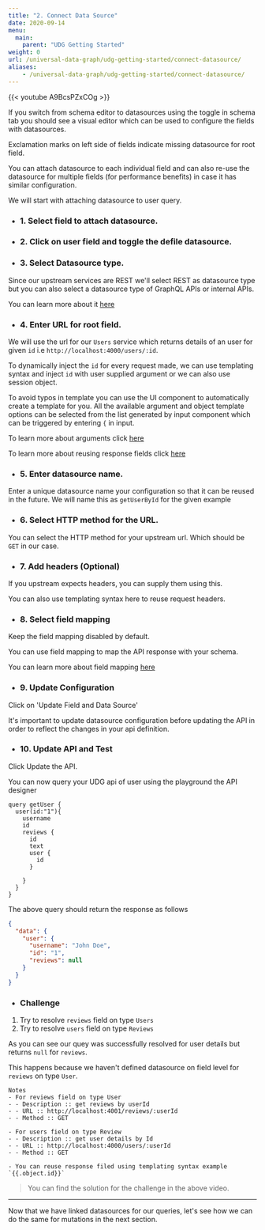 ```yaml
---
title: "2. Connect Data Source"
date: 2020-09-14
menu:
  main:
    parent: "UDG Getting Started"
weight: 0
url: /universal-data-graph/udg-getting-started/connect-datasource/
aliases:
    - /universal-data-graph/udg-getting-started/connect-datasource/
---
```


{{< youtube A9BcsPZxCOg >}} 

If you switch from schema editor to datasources using the toggle in schema tab you should see a visual editor which can be used to configure the fields with datasources. 

Exclamation marks on left side of fields indicate missing datasource for root field. 

You can attach datasource to each individual field and can also re-use the datasource for multiple fields (for performance benefits) in case it has similar configuration.

We will start with attaching datasource to user query.

- ### 1. Select field to attach datasource.

- ###  2. Click on user field and toggle the defile datasource.

- ###  3. Select Datasource type.

Since our upstream services are REST we'll select REST as datasource type but you can also select a datasource type of GraphQL APIs or internal APIs.

You can learn more about it [here](../../concepts/datasources/)

- ###  4. Enter URL for root field.

We will use the url for our `Users` service which returns details of an user for given `id`  i.e `http://localhost:4000/users/:id`.

To dynamically inject the `id` for every request made, we can use templating syntax and inject `id` with user supplied argument or we can also use session object.

To avoid typos in template you can use the UI component to automatically create a template for you. All the available argument and object template options can be selected from the list generated by input component which can be triggered by entering `{` in input.

To learn more about arguments click [here](../../concepts/arguments/)

To learn more about reusing response fields click [here](../../concepts/reusing_response_fields)

- ###  5. Enter datasource name.

Enter a unique datasource name your configuration so that it can be reused in the future. We will name this as `getUserById` for the given example

- ###  6. Select HTTP method for the URL.

You can select the HTTP method for your upstream url. Which should be `GET` in our case.

- ###  7. Add headers (Optional)

If you upstream expects headers, you can supply them using this.

You can also use templating syntax here to reuse request headers.

- ###  8. Select field mapping

Keep the field mapping disabled by default.

You can use field mapping to map the API response with your schema.

You can learn more about field mapping [here](../../concepts/field_mappings)

- ###  9. Update Configuration

Click on 'Update Field and Data Source'

It's important to update datasource configuration before updating the API in order to reflect the changes in your api definition.

- ###  10. Update API and Test

Click Update the API.

You can now query your UDG api of user using the playground the API designer

```gql
query getUser {
  user(id:"1"){
    username
    id
    reviews {
      id
      text
      user {
        id
      }
      
    }
  }
}
```

The above query should return the response as follows 

```json
{
  "data": {
    "user": {
      "username": "John Doe",
      "id": "1",
      "reviews": null
    }
  }
}
```

- ### Challenge

1. Try to resolve `reviews` field on type `Users`
2. Try to resolve `users` field on type `Reviews`

As you can see our quey was successfully resolved for user details but returns `null` for `reviews`. 

This happens because we haven't defined datasource on field level for `reviews` on type `User`. 

```
Notes
- For reviews field on type User
- - Description :: get reviews by userId
- - URL :: http://localhost:4001/reviews/:userId
- - Method :: GET

- For users field on type Review
- - Description :: get user details by Id
- - URL :: http://localhost:4000/users/:userId
- - Method :: GET

- You can reuse response filed using templating syntax example `{{.object.id}}`
```

> You can find the solution for the challenge in the above video.

<hr />

Now that we have linked datasources for our queries, let's see how we can do the same for mutations in the next section.